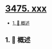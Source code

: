 # [3475. xxx](https://github.com/Tdahuyou/TNotes.leetcode/tree/main/notes/3475.%20xxx)

<!-- region:toc -->

- [1. 📝 概述](#1--概述)

<!-- endregion:toc -->

## 1. 📝 概述
